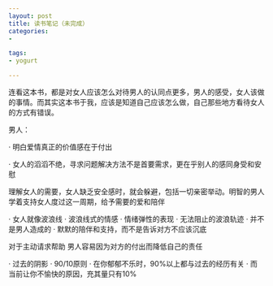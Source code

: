 ```yaml
---
layout: post
title: 读书笔记（未完成）
categories:
- 

tags:
- yogurt

---
```


连看这本书，都是对女人应该怎么对待男人的认同点更多，男人的感受，女人该做的事情。而其实这本书于我，应该是知道自己应该怎么做，自己那些地方看待女人的方式有错误。

 <!--more-->

男人：

·  明白爱情真正的价值感在于付出

·  女人的滔滔不绝，寻求问题解决方法不是首要需求，更在乎别人的感同身受和安慰


理解女人的需要，女人缺乏安全感时，就会躲避，包括一切亲密举动。明智的男人学着支持女人度过这一周期，给予需要的爱和陪伴


·  女人就像波浪线
·  波浪线式的情感
·  情绪弹性的表现
·  无法阻止的波浪轨迹
·  并不是男人造成的
·  默默的陪伴和支持，而不是告诉对方不应该沉底



对于主动请求帮助    男人容易因为对方的付出而降低自己的责任


·  过去的阴影
·  90/10原则
·  在你郁郁不乐时，90%以上都与过去的经历有关
·  而当前让你不愉快的原因，充其量只有10%


